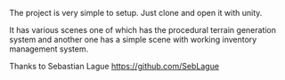 The project is very simple to setup. Just clone and open it with unity.

It has various scenes one of which has the procedural terrain generation system and another one has a simple scene with working inventory management system.

Thanks to Sebastian Lague https://github.com/SebLague
